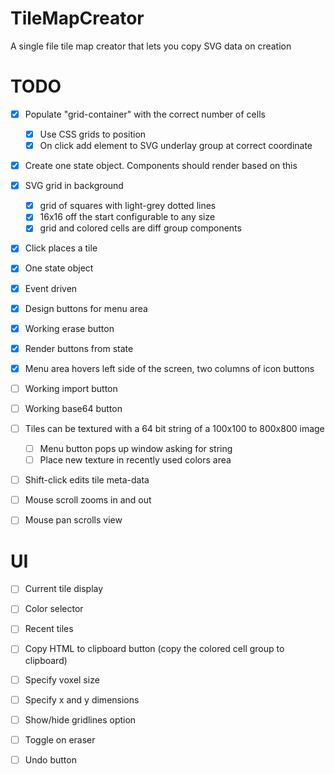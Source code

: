 # TileMapCreator

A single file tile map creator that lets you copy SVG data on creation

# TODO

- [x] Populate "grid-container" with the correct number of cells
    - [x] Use CSS grids to position
    - [x] On click add element to SVG underlay group at correct coordinate
- [x] Create one state object. Components should render based on this
- [x] SVG grid in background
    - [x] grid of squares with light-grey dotted lines
    - [x] 16x16 off the start configurable to any size
    - [x] grid and colored cells are diff group components
- [x] Click places a tile
- [x] One state object
- [x] Event driven
- [x] Design buttons for menu area
- [x] Working erase button
- [x] Render buttons from state
- [x] Menu area hovers left side of the screen, two columns of icon buttons

- [ ] Working import button
- [ ] Working base64 button

- [ ] Tiles can be textured with a 64 bit string of a 100x100 to 800x800 image
    - [ ] Menu button pops up window asking for string
    - [ ] Place new texture in recently used colors area

- [ ] Shift-click edits tile meta-data
- [ ] Mouse scroll zooms in and out
- [ ] Mouse pan scrolls view

# UI

- [ ] Current tile display
- [ ] Color selector
- [ ] Recent tiles

- [ ] Copy HTML to clipboard button (copy the colored cell group to clipboard)
- [ ] Specify voxel size
- [ ] Specify x and y dimensions

- [ ] Show/hide gridlines option
- [ ] Toggle on eraser
- [ ] Undo button
